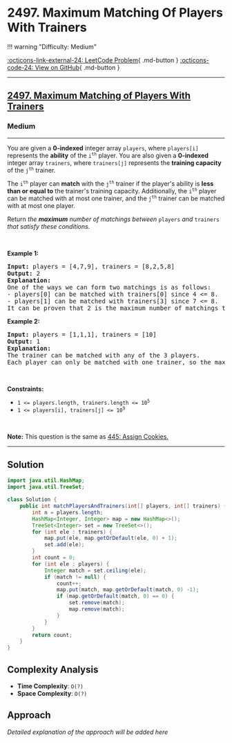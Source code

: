 # 2497. Maximum Matching Of Players With Trainers

!!! warning "Difficulty: Medium"

[:octicons-link-external-24: LeetCode Problem](https://leetcode.com/problems/maximum-matching-of-players-with-trainers/){ .md-button }
[:octicons-code-24: View on GitHub](https://github.com/RAJ8664/Leetcode/tree/master/2497-maximum-matching-of-players-with-trainers){ .md-button }

---

<h2><a href="https://leetcode.com/problems/maximum-matching-of-players-with-trainers">2497. Maximum Matching of Players With Trainers</a></h2><h3>Medium</h3><hr><p>You are given a <strong>0-indexed</strong> integer array <code>players</code>, where <code>players[i]</code> represents the <strong>ability</strong> of the <code>i<sup>th</sup></code> player. You are also given a <strong>0-indexed</strong> integer array <code>trainers</code>, where <code>trainers[j]</code> represents the <strong>training capacity </strong>of the <code>j<sup>th</sup></code> trainer.</p>

<p>The <code>i<sup>th</sup></code> player can <strong>match</strong> with the <code>j<sup>th</sup></code> trainer if the player&#39;s ability is <strong>less than or equal to</strong> the trainer&#39;s training capacity. Additionally, the <code>i<sup>th</sup></code> player can be matched with at most one trainer, and the <code>j<sup>th</sup></code> trainer can be matched with at most one player.</p>

<p>Return <em>the <strong>maximum</strong> number of matchings between </em><code>players</code><em> and </em><code>trainers</code><em> that satisfy these conditions.</em></p>

<p>&nbsp;</p>
<p><strong class="example">Example 1:</strong></p>

<pre>
<strong>Input:</strong> players = [4,7,9], trainers = [8,2,5,8]
<strong>Output:</strong> 2
<strong>Explanation:</strong>
One of the ways we can form two matchings is as follows:
- players[0] can be matched with trainers[0] since 4 &lt;= 8.
- players[1] can be matched with trainers[3] since 7 &lt;= 8.
It can be proven that 2 is the maximum number of matchings that can be formed.
</pre>

<p><strong class="example">Example 2:</strong></p>

<pre>
<strong>Input:</strong> players = [1,1,1], trainers = [10]
<strong>Output:</strong> 1
<strong>Explanation:</strong>
The trainer can be matched with any of the 3 players.
Each player can only be matched with one trainer, so the maximum answer is 1.
</pre>

<p>&nbsp;</p>
<p><strong>Constraints:</strong></p>

<ul>
	<li><code>1 &lt;= players.length, trainers.length &lt;= 10<sup>5</sup></code></li>
	<li><code>1 &lt;= players[i], trainers[j] &lt;= 10<sup>9</sup></code></li>
</ul>

<p>&nbsp;</p>
<p><strong>Note:</strong> This question is the same as <a href="https://leetcode.com/problems/assign-cookies/description/" target="_blank"> 445: Assign Cookies.</a></p>


---

## Solution

```java
import java.util.HashMap;
import java.util.TreeSet;

class Solution {
    public int matchPlayersAndTrainers(int[] players, int[] trainers) {
        int n = players.length;
        HashMap<Integer, Integer> map = new HashMap<>();
        TreeSet<Integer> set = new TreeSet<>();
        for (int ele : trainers) {
            map.put(ele, map.getOrDefault(ele, 0) + 1);
            set.add(ele);
        }
        int count = 0;
        for (int ele : players) {
            Integer match = set.ceiling(ele);
            if (match != null) {
                count++;
                map.put(match, map.getOrDefault(match, 0) -1);
                if (map.getOrDefault(match, 0) == 0) {
                    set.remove(match);
                    map.remove(match);
                }
            }
        }
        return count;
    }
}
```

## Complexity Analysis

- **Time Complexity**: `O(?)`
- **Space Complexity**: `O(?)`

## Approach

*Detailed explanation of the approach will be added here*

